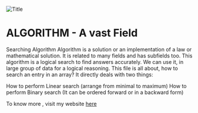 ![Title](http://cbasaranoglu.com/wp-content/uploads/2014/10/algorithms_small_logo.png)


ALGORITHM - A vast Field
==========
Searching Algorithm
Algorithm is a solution or an implementation of a law or mathematical solution. It is related to many fields and has subfields too. This algorithm is a logical search to find answers accurately. We can use it, in large group of data for a logical reasoning. This file is all about, how to search an entry in an array? It directly deals with two things:

How to perform Linear search (arrange from minimal to maximum)
How to perform Binary search (It can be ordered forward or in a backward form)

To know more , visit my website <a href="http://www.ervinkibrialaw.com/fairfax-possession-of-marijuana-attorney/">here</a>
